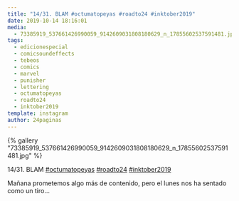 ```yaml
---
title: "14/31. BLAM #octumatopeyas #roadto24 #inktober2019"
date: 2019-10-14 18:16:01
media: 
  - 73385919_537661426990059_9142609031808180629_n_17855602537591481.jpg
tags: 
  - edicionespecial
  - comicsoundeffects
  - tebeos
  - comics
  - marvel
  - punisher
  - lettering
  - octumatopeyas
  - roadto24
  - inktober2019
template: instagram
author: 24paginas
---
```


{% gallery "73385919_537661426990059_9142609031808180629_n_17855602537591481.jpg" %}

14/31. BLAM [#octumatopeyas](/tags/octumatopeyas) [#roadto24](/tags/roadto24) [#inktober2019](/tags/inktober2019)

Mañana prometemos algo más de contenido, pero el lunes nos ha sentado como un tiro...
